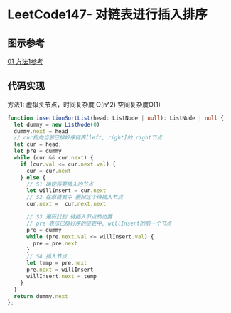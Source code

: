 
# LeetCode147- 对链表进行插入排序

## 图示参考

[01 方法1参考](https://leetcode.cn/problems/insertion-sort-list/solution/wei-tu-jie-147dui-lian-biao-jin-xing-cha-ru-pai-xu/)


## 代码实现

方法1: 虚拟头节点，时间复杂度 O(n^2)  空间复杂度O(1)

```ts
function insertionSortList(head: ListNode | null): ListNode | null {
  let dummy = new ListNode(0)
  dummy.next = head
  // cur指向当前已排好序链表[left, right]的 right节点
  let cur = head;
  let pre = dummy
  while (cur && cur.next) {
    if (cur.val <= cur.next.val) {
      cur = cur.next
    } else {
      // S1 确定将要插入的节点
      let willInsert = cur.next
      // S2 在原链表中 删掉这个待插入节点
      cur.next =  cur.next.next

      // S3 遍历找到 待插入节点的位置
      // pre 表示已排好序的链表中, willInsert的前一个节点
      pre = dummy
      while (pre.next.val <= willInsert.val) {
        pre = pre.next
      }
      // S4 插入节点
      let temp = pre.next
      pre.next = willInsert
      willInsert.next = temp
    }
  }
  return dummy.next
};
```